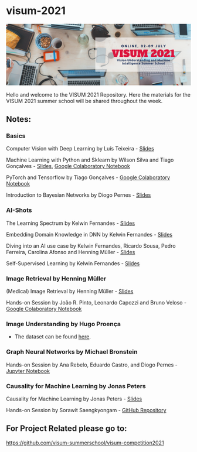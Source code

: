 # visum-2021
![VISUM2021](VISUM2021_banner.png)

Hello and welcome to the VISUM 2021 Repository.
Here the materials for the VISUM 2021 summer school will be shared throughout the week.

## Notes:

### Basics
Computer Vision with Deep Learning by Luís Teixeira - [Slides](https://drive.google.com/file/d/1FMBehM0hHxcDo7wi9tokGErN5hJlPc-p/view?usp=sharing)

Machine Learning with Python and Sklearn by Wilson Silva and Tiago Gonçalves - [Slides](basics/VISUM_basics_Machine_Learning_with_Python_and_Sklearn.pdf), [Google Colaboratory Notebook](https://colab.research.google.com/drive/1ZXYpsBx6y74LULldLLgwcFNdHRkoixtf?usp=sharing)

PyTorch and Tensorflow by Tiago Gonçalves - [Google Colaboratory Notebook](https://colab.research.google.com/drive/1rFqDKcUQaXBO_z6Xoht3taggcbLi47-n?usp=sharing)

Introduction to Bayesian Networks by Diogo Pernes - [Slides](https://github.com/visum-summerschool/visum-2021/blob/main/basics/VISUM_basics_Introduction_Bayesian_Networks.pdf)

### AI-Shots
The Learning Spectrum by Kelwin Fernandes - [Slides](https://github.com/visum-summerschool/visum-2021/blob/main/ai-shots/AS1_VISUM__Learning_Spectrum.pdf)

Embedding Domain Knowledge in DNN by Kelwin Fernandes - [Slides](https://github.com/visum-summerschool/visum-2021/blob/main/ai-shots/AS2_VISUM__Embedding_Domain_Knowledge.pdf)

Diving into an AI use case by Kelwin Fernandes, Ricardo Sousa, Pedro Ferreira, Carolina Afonso and Henning Müller - [Slides](https://github.com/visum-summerschool/visum-2021/blob/main/ai-shots/AS3_VISUM__Diving_Into_an_AI_Use_Case.pdf)

Self-Supervised Learning by Kelwin Fernandes - [Slides](https://github.com/visum-summerschool/visum-2021/blob/main/ai-shots/AS4_VISUM__Self-supervised_Learning.pdf)

### Image Retrieval by Henning Müller
(Medical) Image Retrieval by Henning Müller - [Slides](https://github.com/visum-summerschool/visum-2021/blob/main/image-retrieval/presentationVisumSummerSchool2021_Henning.pdf)

Hands-on Session by João R. Pinto, Leonardo Capozzi and Bruno Veloso - [Google Colaboratory Notebook](https://bit.ly/visum_image_retrieval_complete)

### Image Understanding by Hugo Proença
* The dataset can be found [here](https://drive.google.com/file/d/1MDXSL97hyr6daBZUHdqJxGi8XL7S7StQ/view?usp=sharing).

### Graph Neural Networks by Michael Bronstein
Hands-on Session by Ana Rebelo, Eduardo Castro, and Diogo Pernes - [Jupyter Notebook](https://github.com/visum-summerschool/visum-2021/blob/main/graph-neural-networks/Hands_On_Session.ipynb)

### Causality for Machine Learning by Jonas Peters
Causality for Machine Learning by Jonas Peters - [Slides](https://github.com/visum-summerschool/visum-2021/blob/main/causality-ml/virtualJonasJames.pdf)

Hands-on Session by Sorawit Saengkyongam - [GitHub Repository](https://github.com/CoCaLa/causality-tutorial-exercises)

## For Project Related please go to:
https://github.com/visum-summerschool/visum-competition2021
